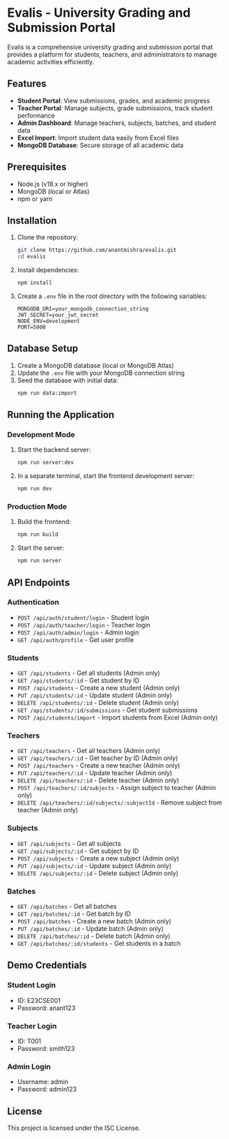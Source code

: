 # Evalis - University Grading and Submission Portal

Evalis is a comprehensive university grading and submission portal that provides a platform for students, teachers, and administrators to manage academic activities efficiently.

## Features

- **Student Portal**: View submissions, grades, and academic progress
- **Teacher Portal**: Manage subjects, grade submissions, track student performance
- **Admin Dashboard**: Manage teachers, subjects, batches, and student data
- **Excel Import**: Import student data easily from Excel files
- **MongoDB Database**: Secure storage of all academic data

## Prerequisites

- Node.js (v18.x or higher)
- MongoDB (local or Atlas)
- npm or yarn

## Installation

1. Clone the repository:
   ```bash
   git clone https://github.com/anantmishra/evalis.git
   cd evalis
   ```

2. Install dependencies:
   ```bash
   npm install
   ```

3. Create a `.env` file in the root directory with the following variables:
   ```
   MONGODB_URI=your_mongodb_connection_string
   JWT_SECRET=your_jwt_secret
   NODE_ENV=development
   PORT=5000
   ```

## Database Setup

1. Create a MongoDB database (local or MongoDB Atlas)
2. Update the `.env` file with your MongoDB connection string
3. Seed the database with initial data:
   ```bash
   npm run data:import
   ```

## Running the Application

### Development Mode

1. Start the backend server:
   ```bash
   npm run server:dev
   ```

2. In a separate terminal, start the frontend development server:
   ```bash
   npm run dev
   ```

### Production Mode

1. Build the frontend:
   ```bash
   npm run build
   ```

2. Start the server:
   ```bash
   npm run server
   ```

## API Endpoints

### Authentication
- `POST /api/auth/student/login` - Student login
- `POST /api/auth/teacher/login` - Teacher login
- `POST /api/auth/admin/login` - Admin login
- `GET /api/auth/profile` - Get user profile

### Students
- `GET /api/students` - Get all students (Admin only)
- `GET /api/students/:id` - Get student by ID
- `POST /api/students` - Create a new student (Admin only)
- `PUT /api/students/:id` - Update student (Admin only)
- `DELETE /api/students/:id` - Delete student (Admin only)
- `GET /api/students/:id/submissions` - Get student submissions
- `POST /api/students/import` - Import students from Excel (Admin only)

### Teachers
- `GET /api/teachers` - Get all teachers (Admin only)
- `GET /api/teachers/:id` - Get teacher by ID (Admin only)
- `POST /api/teachers` - Create a new teacher (Admin only)
- `PUT /api/teachers/:id` - Update teacher (Admin only)
- `DELETE /api/teachers/:id` - Delete teacher (Admin only)
- `POST /api/teachers/:id/subjects` - Assign subject to teacher (Admin only)
- `DELETE /api/teachers/:id/subjects/:subjectId` - Remove subject from teacher (Admin only)

### Subjects
- `GET /api/subjects` - Get all subjects
- `GET /api/subjects/:id` - Get subject by ID
- `POST /api/subjects` - Create a new subject (Admin only)
- `PUT /api/subjects/:id` - Update subject (Admin only)
- `DELETE /api/subjects/:id` - Delete subject (Admin only)

### Batches
- `GET /api/batches` - Get all batches
- `GET /api/batches/:id` - Get batch by ID
- `POST /api/batches` - Create a new batch (Admin only)
- `PUT /api/batches/:id` - Update batch (Admin only)
- `DELETE /api/batches/:id` - Delete batch (Admin only)
- `GET /api/batches/:id/students` - Get students in a batch

## Demo Credentials

### Student Login
- ID: E23CSE001
- Password: anant123

### Teacher Login
- ID: T001
- Password: smith123

### Admin Login
- Username: admin
- Password: admin123

## License

This project is licensed under the ISC License.
